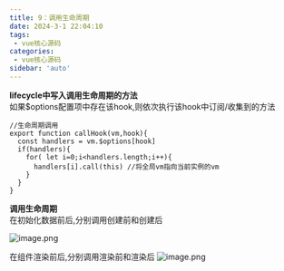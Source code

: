 ```yaml
---
title: 9：调用生命周期
date: 2024-3-1 22:04:10
tags:
 - vue核心源码
categories:
 - vue核心源码
sidebar: 'auto'
---
```

**lifecycle中写入调用生命周期的方法**  
如果$options配置项中存在该hook,则依次执行该hook中订阅/收集到的方法
```
//生命周期调用
export function callHook(vm,hook){
  const handlers = vm.$options[hook]
  if(handlers){
    for( let i=0;i<handlers.length;i++){
      handlers[i].call(this) //将全局vm指向当前实例的vm
    }
  }
}
```  
**调用生命周期**  
在初始化数据前后,分别调用创建前和创建后  

![image.png](/vuecode/create.png)  

在组件渲染前后,分别调用渲染前和渲染后
![image.png](/vuecode/create.png) 
